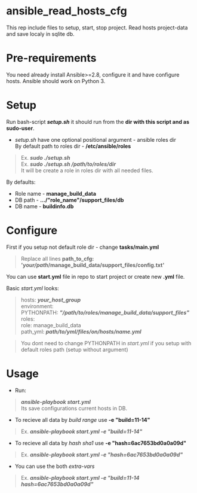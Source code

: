 # ansible_read_hosts_cfg
This rep include files to setup, start, stop project. Read hosts project-data and save localy in sqlite db.

# Pre-requirements
You need already install Ansible>=2.8, configure it and have configure hosts. Ansible should work on Python 3.

# Setup
Run bash-script ***setup.sh*** it should run from the **dir with this script and as sudo-user**.  
- *setup.sh* have one optional positional argument - ansible roles dir  
By default path to roles dir - **/etc/ansible/roles**  
> Ex. ***sudo ./setup.sh***    
> Ex. ***sudo ./setup.sh /path/to/roles/dir***    
It will be create a role in roles dir with all needed files.  

By defaults:  
- Role name - **manage_build_data**
- DB path - **.../"role_name"/support_files/db**
- DB name - **buildinfo.db**

# Configure
First if you setup not default role dir - change **tasks/main.yml**  
> Replace all lines **path_to_cfg: '_your/path_/manage_build_data/support_files/config.txt'**

You can use **start.yml** file in repo to start project or create new **.yml** file.  

Basic *start.yml* looks:
> hosts: ***your_host_group***  
  environment:  
    PYTHONPATH: ***"/path/to/roles/manage_build_data/support_files"***  
  roles:  
      role: manage_build_data  
      path_yml: ***path/to/yml/files/on/hosts/name.yml***
  
> You dont need to change PYTHONPATH in *start.yml* if you setup with default roles path (setup without argument)

# Usage
- Run:
> ***ansible-playbook start.yml***  
Its save configurations current hosts in DB.  

- To recieve all data by *build range* use **-e "build=11-14"**  
> Ex. ***ansible-playbook start.yml -e "build=11-14"***  

- To recieve all data by *hash sha1* use **-e "hash=6ac7653bd0a0a09d"**  
> Ex. ***ansible-playbook start.yml -e "hash=6ac7653bd0a0a09d"***  

- You can use the both *extra-vars*  
> Ex. ***ansible-playbook start.yml -e "build=11-14 hash=6ac7653bd0a0a09d"***
